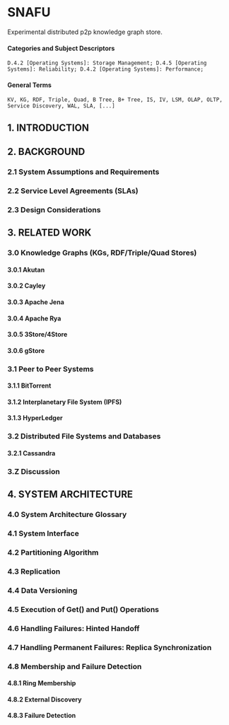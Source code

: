 # SNAFU  
Experimental distributed p2p knowledge graph store.  
  
#### Categories and Subject Descriptors
    D.4.2 [Operating Systems]: Storage Management; D.4.5 [Operating Systems]: Reliability; D.4.2 [Operating Systems]: Performance;
    
#### General Terms
    KV, KG, RDF, Triple, Quad, B Tree, B+ Tree, IS, IV, LSM, OLAP, OLTP, Service Discovery, WAL, SLA, [...]  
    
## 1. INTRODUCTION
    
## 2. BACKGROUND
### 2.1 System Assumptions and Requirements  
### 2.2 Service Level Agreements (SLAs)  
### 2.3 Design Considerations  
  
## 3. RELATED WORK  
### 3.0 Knowledge Graphs (KGs, RDF/Triple/Quad Stores)  
#### 3.0.1 Akutan
#### 3.0.2 Cayley
#### 3.0.3 Apache Jena
#### 3.0.4 Apache Rya
#### 3.0.5 3Store/4Store
#### 3.0.6 gStore
### 3.1 Peer to Peer Systems  
#### 3.1.1 BitTorrent  
#### 3.1.2 Interplanetary File System (IPFS)
#### 3.1.3 HyperLedger  
### 3.2 Distributed File Systems and Databases
#### 3.2.1 Cassandra
### 3.Z Discussion  
 
## 4. SYSTEM ARCHITECTURE  
### 4.0 System Architecture Glossary  
### 4.1 System Interface  
### 4.2 Partitioning Algorithm  
### 4.3 Replication  
### 4.4 Data Versioning  
### 4.5 Execution of Get() and Put() Operations  
### 4.6 Handling Failures: Hinted Handoff  
### 4.7 Handling Permanent Failures: Replica Synchronization  
### 4.8 Membership and Failure Detection  
#### 4.8.1 Ring Membership  
#### 4.8.2 External Discovery  
#### 4.8.3 Failure Detection
